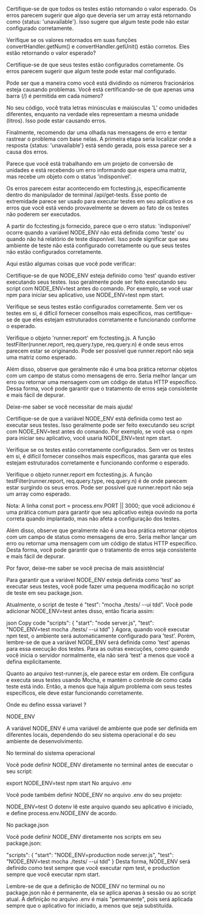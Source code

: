 Certifique-se de que todos os testes estão retornando o valor esperado. Os erros parecem sugerir que algo que deveria ser um array está retornando como {status: 'unavailable'}. Isso sugere que algum teste pode não estar configurado corretamente.

Verifique se os valores retornados em suas funções convertHandler.getNum() e convertHandler.getUnit() estão corretos. Eles estão retornando o valor esperado?

Certifique-se de que seus testes estão configurados corretamente. Os erros parecem sugerir que algum teste pode estar mal configurado.

Pode ser que a maneira como você está dividindo os números fracionários esteja causando problemas. Você está certificando-se de que apenas uma barra (/) é permitida em cada número?

No seu código, você trata letras minúsculas e maiúsculas 'L' como unidades diferentes, enquanto na verdade eles representam a mesma unidade (litros). Isso pode estar causando erros.

Finalmente, recomendo dar uma olhada nas mensagens de erro e tentar rastrear o problema com base nelas. A primeira etapa seria localizar onde a resposta {status: 'unavailable'} está sendo gerada, pois essa parece ser a causa dos erros.

Parece que você está trabalhando em um projeto de conversão de unidades e está recebendo um erro informando que espera uma matriz, mas recebe um objeto com o status 'indisponível'.

Os erros parecem estar acontecendo em fcctesting.js, especificamente dentro do manipulador de terminal /api/get-tests. Esse ponto de extremidade parece ser usado para executar testes em seu aplicativo e os erros que você está vendo provavelmente se devem ao fato de os testes não poderem ser executados.

A partir do fcctesting.js fornecido, parece que o erro status: 'indisponível' ocorre quando a variável NODE_ENV não está definida como 'teste' ou quando não há relatório de teste disponível. Isso pode significar que seu ambiente de teste não está configurado corretamente ou que seus testes não estão configurados corretamente.

Aqui estão algumas coisas que você pode verificar:

Certifique-se de que NODE_ENV esteja definido como 'test' quando estiver executando seus testes. Isso geralmente pode ser feito executando seu script com NODE_ENV=test antes do comando. Por exemplo, se você usar npm para iniciar seu aplicativo, use NODE_ENV=test npm start.

Verifique se seus testes estão configurados corretamente. Sem ver os testes em si, é difícil fornecer conselhos mais específicos, mas certifique-se de que eles estejam estruturados corretamente e funcionando conforme o esperado.

Verifique o objeto 'runner.report' em fcctesting.js. A função testFilter(runner.report, req.query.type, req.query.n) é onde seus erros parecem estar se originando. Pode ser possível que runner.report não seja uma matriz como esperado.

Além disso, observe que geralmente não é uma boa prática retornar objetos com um campo de status como mensagens de erro. Seria melhor lançar um erro ou retornar uma mensagem com um código de status HTTP específico. Dessa forma, você pode garantir que o tratamento de erros seja consistente e mais fácil de depurar.

Deixe-me saber se você necessitar de mais ajuda!


Certifique-se de que a variável NODE_ENV está definida como test ao executar seus testes. Isso geralmente pode ser feito executando seu script com NODE_ENV=test antes do comando. Por exemplo, se você usa o npm para iniciar seu aplicativo, você usaria NODE_ENV=test npm start.

Verifique se os testes estão corretamente configurados. Sem ver os testes em si, é difícil fornecer conselhos mais específicos, mas garanta que eles estejam estruturados corretamente e funcionando conforme o esperado.

Verifique o objeto runner.report em fcctesting.js. A função testFilter(runner.report, req.query.type, req.query.n) é de onde parecem estar surgindo os seus erros. Pode ser possível que runner.report não seja um array como esperado.

Nota: A linha const port = process.env.PORT || 3000; que você adicionou é uma prática comum para garantir que seu aplicativo esteja ouvindo na porta correta quando implantado, mas não afeta a configuração dos testes.

Além disso, observe que geralmente não é uma boa prática retornar objetos com um campo de status como mensagens de erro. Seria melhor lançar um erro ou retornar uma mensagem com um código de status HTTP específico. Desta forma, você pode garantir que o tratamento de erros seja consistente e mais fácil de depurar.

Por favor, deixe-me saber se você precisa de mais assistência!


Para garantir que a variável NODE_ENV esteja definida como 'test' ao executar seus testes, você pode fazer uma pequena modificação no script de teste em seu package.json.

Atualmente, o script de teste é "test": "mocha ./tests/ --ui tdd". Você pode adicionar NODE_ENV=test antes disso, então ficaria assim:

json
Copy code
"scripts": {
  "start": "node server.js",
  "test": "NODE_ENV=test mocha ./tests/ --ui tdd"
}
Agora, quando você executar npm test, o ambiente será automaticamente configurado para 'test'. Porém, lembre-se de que a variável NODE_ENV será definida como 'test' apenas para essa execução dos testes. Para as outras execuções, como quando você inicia o servidor normalmente, ela não será 'test' a menos que você a defina explicitamente.

Quanto ao arquivo test-runner.js, ele parece estar em ordem. Ele configura e executa seus testes usando Mocha, e mantém o controle de como cada teste está indo. Então, a menos que haja algum problema com seus testes específicos, ele deve estar funcionando corretamente.

Onde eu defino esssa variavel ?

NODE_ENV

A variável NODE_ENV é uma variável de ambiente que pode ser definida em diferentes locais, dependendo do seu sistema operacional e do seu ambiente de desenvolvimento.

No terminal do sistema operacional

Você pode definir NODE_ENV diretamente no terminal antes de executar o seu script:

export NODE_ENV=test
npm start
No arquivo .env

Você pode também definir NODE_ENV no arquivo .env do seu projeto:

NODE_ENV=test
O dotenv lê este arquivo quando seu aplicativo é iniciado, e define process.env.NODE_ENV de acordo.

No package.json

Você pode definir NODE_ENV diretamente nos scripts em seu package.json:

"scripts": {
  "start": "NODE_ENV=production node server.js",
  "test": "NODE_ENV=test mocha ./tests/ --ui tdd"
}
Desta forma, NODE_ENV será definido como test sempre que você executar npm test, e production sempre que você executar npm start.

Lembre-se de que a definição de NODE_ENV no terminal ou no package.json não é permanente, ela se aplica apenas à sessão ou ao script atual. A definição no arquivo .env é mais "permanente", pois será aplicada sempre que o aplicativo for iniciado, a menos que seja substituída.
